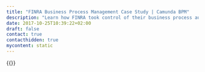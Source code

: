 ```yaml
---
title: "FINRA Business Process Management Case Study | Camunda BPM"
description: "Learn how FINRA took control of their business process automation and improved efficiency in their organization with Camunda. Camunda is the leader for workflow automation based on Java and BPMN 2.0. "
date: 2017-10-25T10:39:22+02:00
draft: false
contact: true
contacthidden: true
mycontent: static
---
```

{{<case-study-single
company="Financial Industry Regulatory Authority (FINRA)"
companydescription="<p>In the United States, the Financial Industry Regulatory Authority, Inc. (FINRA) is a private corporation that acts as a self-regulatory organization (SRO). FINRA is the successor to the National Association of Securities Dealers, Inc. (NASD) and the member regulation, enforcement and arbitration operations of the New York Stock Exchange. It is a self-regulatory organization, a non-governmental organization that performs financial regulation of member brokerage firms and exchange markets. The independent government agency which acts as the ultimate regulator of the securities industry, including FINRA, is the Securities and Exchange Commission.</p>"
customerquote="<p><q>FINRA uses Camunda BPM for its flexibility and development-oriented qualities as an open source solution backed by enterprise-level support.</q></p>"
teaser="Using Camunda for its flexibility and development-oriented qualities"
usecase=""
videolink=""
logo=""
pdf=""
thumbnail="">}}